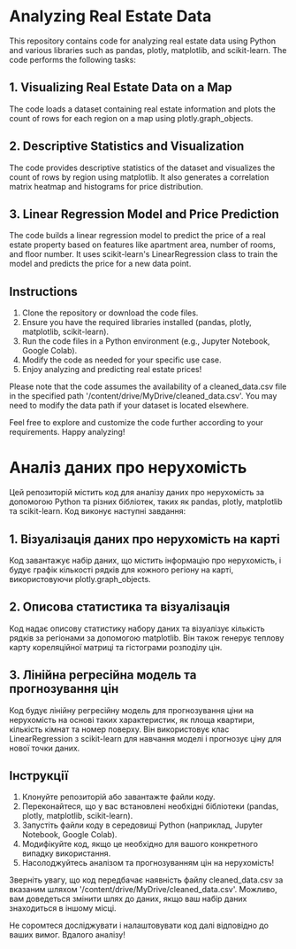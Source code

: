 # Analyzing Real Estate Data

This repository contains code for analyzing real estate data using Python and various libraries such as pandas, plotly, matplotlib, and scikit-learn. The code performs the following tasks:

## 1. Visualizing Real Estate Data on a Map

The code loads a dataset containing real estate information and plots the count of rows for each region on a map using plotly.graph_objects.

## 2. Descriptive Statistics and Visualization

The code provides descriptive statistics of the dataset and visualizes the count of rows by region using matplotlib. It also generates a correlation matrix heatmap and histograms for price distribution.

## 3. Linear Regression Model and Price Prediction

The code builds a linear regression model to predict the price of a real estate property based on features like apartment area, number of rooms, and floor number. It uses scikit-learn's LinearRegression class to train the model and predicts the price for a new data point.

## Instructions

1. Clone the repository or download the code files.
2. Ensure you have the required libraries installed (pandas, plotly, matplotlib, scikit-learn).
3. Run the code files in a Python environment (e.g., Jupyter Notebook, Google Colab).
4. Modify the code as needed for your specific use case.
5. Enjoy analyzing and predicting real estate prices!

Please note that the code assumes the availability of a cleaned_data.csv file in the specified path '/content/drive/MyDrive/cleaned_data.csv'. You may need to modify the data path if your dataset is located elsewhere.

Feel free to explore and customize the code further according to your requirements. Happy analyzing!


# Аналіз даних про нерухомість

Цей репозиторій містить код для аналізу даних про нерухомість за допомогою Python та різних бібліотек, таких як pandas, plotly, matplotlib та scikit-learn. Код виконує наступні завдання:

## 1. Візуалізація даних про нерухомість на карті

Код завантажує набір даних, що містить інформацію про нерухомість, і будує графік кількості рядків для кожного регіону на карті, використовуючи plotly.graph_objects.

## 2. Описова статистика та візуалізація

Код надає описову статистику набору даних та візуалізує кількість рядків за регіонами за допомогою matplotlib. Він також генерує теплову карту кореляційної матриці та гістограми розподілу цін.

## 3. Лінійна регресійна модель та прогнозування цін

Код будує лінійну регресійну модель для прогнозування ціни на нерухомість на основі таких характеристик, як площа квартири, кількість кімнат та номер поверху. Він використовує клас LinearRegression з scikit-learn для навчання моделі і прогнозує ціну для нової точки даних.

## Інструкції

1. Клонуйте репозиторій або завантажте файли коду.
2. Переконайтеся, що у вас встановлені необхідні бібліотеки (pandas, plotly, matplotlib, scikit-learn).
3. Запустіть файли коду в середовищі Python (наприклад, Jupyter Notebook, Google Colab).
4. Модифікуйте код, якщо це необхідно для вашого конкретного випадку використання.
5. Насолоджуйтесь аналізом та прогнозуванням цін на нерухомість!

Зверніть увагу, що код передбачає наявність файлу cleaned_data.csv за вказаним шляхом '/content/drive/MyDrive/cleaned_data.csv'. Можливо, вам доведеться змінити шлях до даних, якщо ваш набір даних знаходиться в іншому місці.

Не соромтеся досліджувати і налаштовувати код далі відповідно до ваших вимог. Вдалого аналізу!
